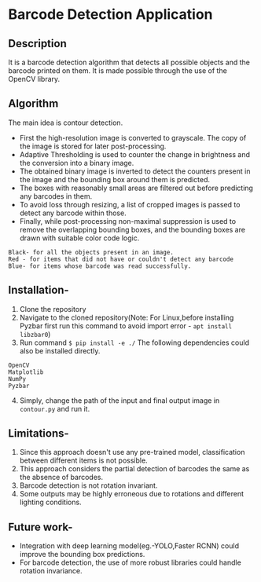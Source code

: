 # Barcode Detection Application
## Description
 It is a barcode detection algorithm that detects all possible objects and the barcode printed on them. It is made possible through the use of the OpenCV library.
 
## Algorithm
The main idea is contour detection.
* First the high-resolution image is converted to grayscale. The copy of the image is stored for later post-processing.
* Adaptive Thresholding is used to counter the change in brightness and the conversion into a binary image.
* The obtained binary image is inverted to detect the counters present in the image and the bounding box around them is predicted.
* The boxes with reasonably small areas are filtered out before predicting any barcodes in them.
* To avoid loss through resizing, a list of cropped images is passed to detect any barcode within those.
* Finally, while post-processing non-maximal suppression is used to remove the overlapping bounding boxes, and the bounding boxes are drawn with suitable color code logic.
```
Black- for all the objects present in an image.
Red - for items that did not have or couldn't detect any barcode
Blue- for items whose barcode was read successfully.
```

## Installation-
1. Clone the repository
2. Navigate to the cloned repository(Note: For Linux,before installing Pyzbar first run this command to avoid import error - `apt install libzbar0`)
3. Run command `$ pip install -e ./`
The following dependencies could also be installed directly.
```
OpenCV
Matplotlib
NumPy
Pyzbar
```
4. Simply, change the path of the input and final output image in `contour.py` and run it.

## Limitations-
1. Since this approach doesn't use any pre-trained model, classification between different items is not possible.
2. This approach considers the partial detection of barcodes the same as the absence of barcodes.
3. Barcode detection is not rotation invariant.
4. Some outputs may be highly erroneous due to rotations and different lighting conditions.

## Future work-
* Integration with deep learning model(eg.-YOLO,Faster RCNN) could improve the bounding box predictions.
* For barcode detection, the use of more robust libraries could handle rotation invariance. 

